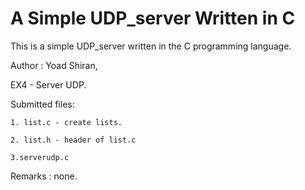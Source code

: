 A Simple UDP_server Written in C
===============================

This is a simple UDP_server written in the C programming language.


Author : Yoad Shiran,

EX4 - Server UDP.

Submitted files:

	1. list.c - create lists.
	
	2. list.h - header of list.c
	
	3.serverudp.c

Remarks : none.





